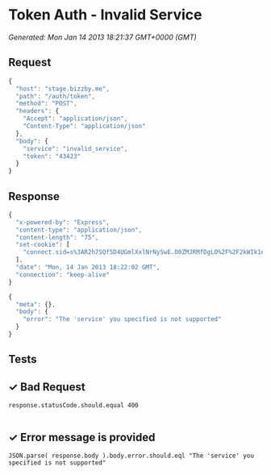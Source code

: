 # Token Auth - Invalid Service

*Generated: Mon Jan 14 2013 18:21:37 GMT+0000 (GMT)*
## Request
```javascript
{
  "host": "stage.bizzby.me",
  "path": "/auth/token",
  "method": "POST",
  "headers": {
    "Accept": "application/json",
    "Content-Type": "application/json"
  },
  "body": {
    "service": "invalid_service",
    "token": "43423"
  }
}
```

## Response
```javascript
{
  "x-powered-by": "Express",
  "content-type": "application/json",
  "content-length": "75",
  "set-cookie": [
    "connect.sid=s%3AR2h7SQf5D4UGmlXxlNrNySwE.O0ZMJRMfDgLO%2F%2F2kWIk1elDLDSfXxfVNjsd%2FWAgNITo; Path=/"
  ],
  "date": "Mon, 14 Jan 2013 18:22:02 GMT",
  "connection": "keep-alive"
}
```
```javascript
{
  "meta": {},
  "body": {
    "error": "The 'service' you specified is not supported"
  }
}
```

## Tests

## ✓ Bad Request
```
response.statusCode.should.equal 400


```

## ✓ Error message is provided
```
JSON.parse( response.body ).body.error.should.eql "The 'service' you specified is not supported"

```


